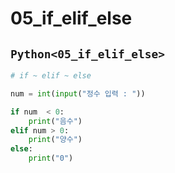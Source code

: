 # 05_if_elif_else

## `Python<05_if_elif_else>`
```py
# if ~ elif ~ else

num = int(input("정수 입력 : "))

if num  < 0:
    print("음수")
elif num > 0:
    print("양수")
else:
    print("0")
```


